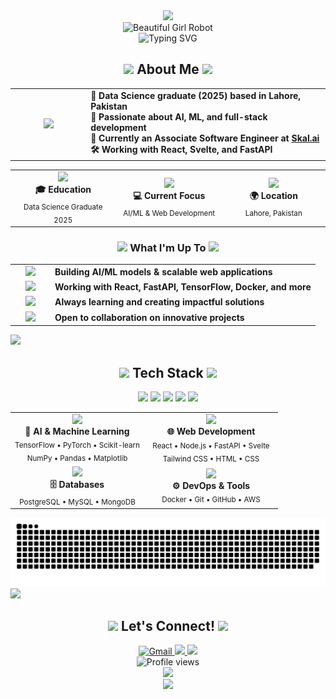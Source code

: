 <!-- Animated Header -->
<div align="center">
  <img src="https://capsule-render.vercel.app/api?type=waving&color=0:667eea,100:764ba2&height=200&section=header&text=Hi,%20I'm%20Duaa%20Mansur!&fontSize=40&fontColor=ffffff&animation=fadeIn&fontAlignY=35&desc=Aspiring%20Data%20Scientist%20%7C%20MERN%20Stack%20Developer%20%7C%20DevOps%20Enthusiast&descAlignY=55&descSize=16"/>
</div>

<!-- Beautiful Girl Robot Animation -->
<div align="center">
  <img width="350" src="https://user-images.githubusercontent.com/74038190/213844263-a8897a51-32f4-4b3b-b5c2-e1528b89f6f3.gif" alt="Beautiful Girl Robot"/>
</div>

<!-- Animated Typing Text -->
<div align="center">
  <img src="https://readme-typing-svg.herokuapp.com?font=Fira+Code&size=22&duration=3000&pause=1000&color=667eea&center=true&vCenter=true&width=600&lines=Aspiring+Data+Scientist+%7C+MERN+Stack+Dev;DevOps+%26+FastAPI+Enthusiast;Always+Learning+%26+Collaborating;Creating+Impactful+AI+Solutions" alt="Typing SVG" />
</div>

<!-- About Me Section with Enhanced Visuals -->
<div align="center">
  <h2>
    <img src="https://media.giphy.com/media/iY8CRBdQXODJSCERIr/giphy.gif" width="35">
    About Me
    <img src="https://media.giphy.com/media/iY8CRBdQXODJSCERIr/giphy.gif" width="35">
  </h2>
</div>

<!-- Profile Card Style About Me -->
<div align="center">
  <table>
    <tr>
      <td align="center" width="150">
        <img src="https://user-images.githubusercontent.com/74038190/212748830-4c709398-a386-4761-84d7-9e10b98fbe6e.gif" width="100">
      </td>
      <td align="left" width="500">
        <strong>
          💫 Data Science graduate (2025) based in Lahore, Pakistan<br>
          🚀 Passionate about AI, ML, and full-stack development<br>
          💼 Currently an Associate Software Engineer at <a href="https://skal.ai/">Skal.ai</a><br>
          🛠️ Working with React, Svelte, and FastAPI
        </strong>
      </td>
    </tr>
  </table>
</div>

<!-- Visual Highlights with Icons -->
<div align="center">
  <table>
    <tr>
      <td align="center" width="200">
        <img src="https://user-images.githubusercontent.com/74038190/212284087-bbe7e430-757e-4901-90bf-4cd2ce3e1852.gif" width="50"><br>
        <strong>🎓 Education</strong><br>
        <sub>Data Science Graduate 2025</sub>
      </td>
      <td align="center" width="200">
        <img src="https://user-images.githubusercontent.com/74038190/212284100-561aa473-3905-4a80-b561-0d28506553ee.gif" width="50"><br>
        <strong>💻 Current Focus</strong><br>
        <sub>AI/ML & Web Development</sub>
      </td>
      <td align="center" width="200">
        <img src="https://user-images.githubusercontent.com/74038190/212284158-e840e285-664b-44d7-b79b-e264b5e54825.gif" width="50"><br>
        <strong>🌍 Location</strong><br>
        <sub>Lahore, Pakistan</sub>
      </td>
    </tr>
  </table>
</div>

<!-- What I'm Up To -->
<div align="center">
  <h3>
    <img src="https://user-images.githubusercontent.com/74038190/212749695-67dcbf4d-51dc-4f09-8dee-9b4e03d2f2c4.gif" width="30">
    What I'm Up To
    <img src="https://user-images.githubusercontent.com/74038190/212749695-67dcbf4d-51dc-4f09-8dee-9b4e03d2f2c4.gif" width="30">
  </h3>
</div>

<!-- Animated Bullet Points with Icons -->
<div align="center">
  <table>
    <tr>
      <td align="center" width="50">
        <img src="https://user-images.githubusercontent.com/74038190/212284136-03988914-d899-44b4-b1d9-4eeccf656e44.gif" width="30">
      </td>
      <td align="left">
        <strong>Building AI/ML models & scalable web applications</strong>
      </td>
    </tr>
    <tr>
      <td align="center" width="50">
        <img src="https://user-images.githubusercontent.com/74038190/212284115-f47cd8ff-2ffb-4b04-b5bf-4d1c14c0247f.gif" width="30">
      </td>
      <td align="left">
        <strong>Working with React, FastAPI, TensorFlow, Docker, and more</strong>
      </td>
    </tr>
    <tr>
      <td align="center" width="50">
        <img src="https://user-images.githubusercontent.com/74038190/212284094-e50ceae2-de86-4dd6-b97c-3b5637362c46.gif" width="30">
      </td>
      <td align="left">
        <strong>Always learning and creating impactful solutions</strong>
      </td>
    </tr>
    <tr>
      <td align="center" width="50">
        <img src="https://user-images.githubusercontent.com/74038190/212749447-bfb7e725-6987-49d9-ae85-2015e3e7cc41.gif" width="30">
      </td>
      <td align="left">
        <strong>Open to collaboration on innovative projects</strong>
      </td>
    </tr>
  </table>
</div>

<!-- Animated Divider -->
<img src="https://user-images.githubusercontent.com/73097560/115834477-dbab4500-a447-11eb-908a-139a6edaec5c.gif">

<!-- Tech Stack Section with Animations -->
<div align="center">
  <h2>
    <img src="https://media2.giphy.com/media/QssGEmpkyEOhBCb7e1/giphy.gif?cid=ecf05e47a0n3gi1bfqntqmob8g9aid1-5c385dfa7ed2.gif" width="50">
    Tech Stack
    <img src="https://media2.giphy.com/media/QssGEmpkyEOhBCb7e1/giphy.gif?cid=ecf05e47a0n3gi1bfqntqmob8g9aid1oyj2wr3ds3mg700bl&rid=giphy.gif" width="50">
  </h2>
</div>

<!-- Animated Skills Row -->
<div align="center">
  <img src="https://user-images.githubusercontent.com/74038190/212257454-16e3712e-945a-4ca2-b238-408ad0bf87e6.gif" width="100">
  <img src="https://user-images.githubusercontent.com/74038190/212257472-08e52665-c503-4bd9-aa20-f5a4dae769b5.gif" width="100">
  <img src="https://user-images.githubusercontent.com/74038190/212257468-1e9a91f1-b626-4baa-b15d-5c385dfa7ed2.gif" width="100">
  <img src="https://user-images.githubusercontent.com/74038190/212257460-738ff738-247f-4445-a718-cdd0ca76e2db.gif" width="100">
  <img src="https://user-images.githubusercontent.com/74038190/212257465-7ce8d493-cac5-494e-982a-5a9deb852c4b.gif" width="100">
</div>

<!-- Tech Categories -->
<div align="center">
  <table>
    <tr>
      <td align="center" width="200">
        <img src="https://user-images.githubusercontent.com/74038190/212257454-16e3712e-945a-4ca2-b238-408ad0bf87e6.gif" width="50"><br>
        <strong>🤖 AI & Machine Learning</strong><br>
        <sub>TensorFlow • PyTorch • Scikit-learn<br>NumPy • Pandas • Matplotlib</sub>
      </td>
      <td align="center" width="200">
        <img src="https://user-images.githubusercontent.com/74038190/212257472-08e52665-c503-4bd9-aa20-f5a4dae769b5.gif" width="50"><br>
        <strong>🌐 Web Development</strong><br>
        <sub>React • Node.js • FastAPI • Svelte<br>Tailwind CSS • HTML • CSS</sub>
      </td>
    </tr>
    <tr>
      <td align="center" width="200">
        <img src="https://user-images.githubusercontent.com/74038190/212257468-1e9a91f1-b626-4baa-b15d-5c385dfa7ed2.gif" width="50"><br>
        <strong>🗄️ Databases</strong><br>
        <sub>PostgreSQL • MySQL • MongoDB</sub>
      </td>
      <td align="center" width="200">
        <img src="https://user-images.githubusercontent.com/74038190/212257460-738ff738-247f-4445-a718-cdd0ca76e2db.gif" width="50"><br>
        <strong>⚙️ DevOps & Tools</strong><br>
        <sub>Docker • Git • GitHub • AWS</sub>
      </td>
    </tr>
  </table>
</div>

<!-- Animated Snake -->
<div align="center">
  <img src="https://raw.githubusercontent.com/platane/snk/output/github-contribution-grid-snake-dark.svg" alt="Snake animation" />
</div>

<!-- Connect Section with Animated Icons -->
<img src="https://user-images.githubusercontent.com/73097560/115834477-dbab4500-a447-11eb-908a-139a6edaec5c.gif">

<div align="center">
  <h2>
    <img src="https://media.giphy.com/media/LnQjpWaON8nhr21vNW/giphy.gif" width="60">
    Let's Connect!
    <img src="https://media.giphy.com/media/LnQjpWaON8nhr21vNW/giphy.gif" width="60">
  </h2>
</div>

<div align="center">
  <a href="mailto:duaa.mansur@example.com">
    <img src="https://img.shields.io/badge/Gmail-D14836?style=for-the-badge&logo=gmail&logoColor=white" alt="Gmail"/>
  </a>
  <a href="https://www.linkedin.com/in/duaa-mansur-bb4a1a201/">
    <img src="https://img.shields.io/badge/LinkedIn-duaaMansur-blue?style=for-the-badge&logo=linkedin&logoColor=white"/>
  </a>
  <a href="https://github.com/duaaMansur">
    <img src="https://img.shields.io/badge/GitHub-duaaMansur-black?style=for-the-badge&logo=github&logoColor=white"/>
  </a>
</div>

<!-- Profile Views Counter -->
<div align="center">
  <img src="https://komarev.com/ghpvc/?username=duaaMansur&label=Profile%20views&color=0e75b6&style=flat" alt="Profile views" />
</div>

<!-- Animated Footer -->
<div align="center">
  <img src="https://capsule-render.vercel.app/api?type=waving&color=0:667eea,100:764ba2&height=120&section=footer"/>
</div>

<!-- Fun Animated Element -->
<div align="center">
  <img src="https://user-images.githubusercontent.com/74038190/212284100-561aa473-3905-4a80-b561-0d28506553ee.gif" width="900">
</div>
